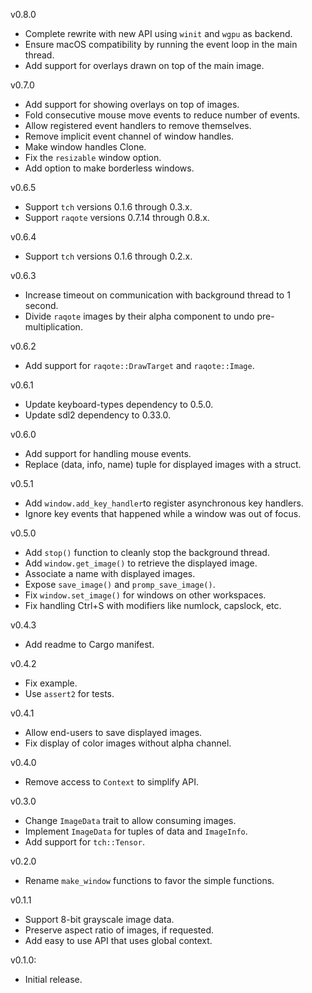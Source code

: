 v0.8.0
  * Complete rewrite with new API using `winit` and `wgpu` as backend.
  * Ensure macOS compatibility by running the event loop in the main thread.
  * Add support for overlays drawn on top of the main image.

v0.7.0
  * Add support for showing overlays on top of images.
  * Fold consecutive mouse move events to reduce number of events.
  * Allow registered event handlers to remove themselves.
  * Remove implicit event channel of window handles.
  * Make window handles Clone.
  * Fix the `resizable` window option.
  * Add option to make borderless windows.

v0.6.5
  * Support `tch` versions 0.1.6 through 0.3.x.
  * Support `raqote` versions 0.7.14 through 0.8.x.

v0.6.4
  * Support `tch` versions 0.1.6 through 0.2.x.

v0.6.3
  * Increase timeout on communication with background thread to 1 second.
  * Divide `raqote` images by their alpha component to undo pre-multiplication.

v0.6.2
  * Add support for `raqote::DrawTarget` and `raqote::Image`.

v0.6.1
  * Update keyboard-types dependency to 0.5.0.
  * Update sdl2 dependency to 0.33.0.

v0.6.0
  * Add support for handling mouse events.
  * Replace (data, info, name) tuple for displayed images with a struct.

v0.5.1
  * Add `window.add_key_handler`to register asynchronous key handlers.
  * Ignore key events that happened while a window was out of focus.

v0.5.0
  * Add `stop()` function to cleanly stop the background thread.
  * Add `window.get_image()` to retrieve the displayed image.
  * Associate a name with displayed images.
  * Expose `save_image()` and `promp_save_image()`.
  * Fix `window.set_image()` for windows on other workspaces.
  * Fix handling Ctrl+S with modifiers like numlock, capslock, etc.

v0.4.3
  * Add readme to Cargo manifest.

v0.4.2
  * Fix example.
  * Use `assert2` for tests.

v0.4.1
  * Allow end-users to save displayed images.
  * Fix display of color images without alpha channel.

v0.4.0
  * Remove access to `Context` to simplify API.

v0.3.0
  * Change `ImageData` trait to allow consuming images.
  * Implement `ImageData` for tuples of data and `ImageInfo`.
  * Add support for `tch::Tensor`.

v0.2.0
  * Rename `make_window` functions to favor the simple functions.

v0.1.1
  * Support 8-bit grayscale image data.
  * Preserve aspect ratio of images, if requested.
  * Add easy to use API that uses global context.

v0.1.0:
  * Initial release.
